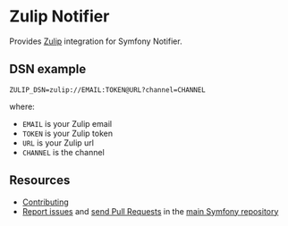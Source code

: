 Zulip Notifier
==============

Provides [Zulip](https://zulip.comw) integration for Symfony Notifier.

DSN example
-----------

```
ZULIP_DSN=zulip://EMAIL:TOKEN@URL?channel=CHANNEL
```

where:
 - `EMAIL` is your Zulip email
 - `TOKEN` is your Zulip token
 - `URL` is your Zulip url
 - `CHANNEL` is the channel

Resources
---------

  * [Contributing](https://symfony.com/doc/current/contributing/index.html)
  * [Report issues](https://github.com/symfony/symfony/issues) and
    [send Pull Requests](https://github.com/symfony/symfony/pulls)
    in the [main Symfony repository](https://github.com/symfony/symfony)
